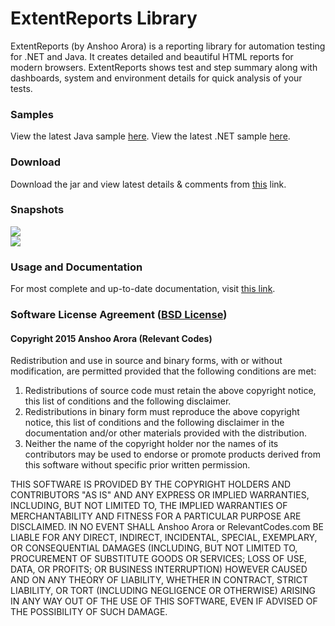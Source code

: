 # ExtentReports Library

ExtentReports (by Anshoo Arora) is a reporting library for automation testing for .NET and Java. It creates detailed and beautiful HTML reports for modern browsers. ExtentReports shows test and step summary along with dashboards, system and environment details for quick analysis of your tests.

### Samples

View the latest Java sample <a href='http://relevantcodes.com/Tools/ExtentReports2/ExtentJava.html'>here</a>.
View the latest .NET sample <a href='http://relevantcodes.com/Tools/ExtentReports2/Extent.Net.html'>here</a>.

### Download

Download the jar and view latest details & comments from <a href='http://relevantcodes.com/extentreports-for-selenium/'>this</a> link.

### Snapshots

![](http://relevantcodes.com/Tools/ExtentReports2/snapshots/extent-large-1.png)
<br />
![](http://relevantcodes.com/Tools/ExtentReports2/snapshots/extent-large-2.png)

### Usage and Documentation

For most complete and up-to-date documentation, visit <a href='http://relevantcodes.com/extentreports-for-selenium/'>this link</a>.

### Software License Agreement (<a href='http://opensource.org/licenses/BSD-3-Clause'>BSD License</a>)

#### Copyright 2015 Anshoo Arora (Relevant Codes)

Redistribution and use in source and binary forms, with or without modification, are permitted provided that the following conditions are met:

<ol>
	<li>Redistributions of source code must retain the above copyright notice, this list of conditions and the following disclaimer.</li>
	<li>Redistributions in binary form must reproduce the above copyright notice, this list of conditions and the following disclaimer in the documentation and/or other materials provided with the distribution.</li>
	<li>Neither the name of the copyright holder nor the names of its contributors may be used to endorse or promote products derived from this software without specific prior written permission.</li>
</ol>

THIS SOFTWARE IS PROVIDED BY THE COPYRIGHT HOLDERS AND CONTRIBUTORS "AS IS" AND ANY EXPRESS OR IMPLIED WARRANTIES, INCLUDING, BUT NOT LIMITED TO, THE IMPLIED WARRANTIES OF MERCHANTABILITY AND FITNESS FOR A PARTICULAR PURPOSE ARE DISCLAIMED. IN NO EVENT SHALL Anshoo Arora or RelevantCodes.com BE LIABLE FOR ANY DIRECT, INDIRECT, INCIDENTAL, SPECIAL, EXEMPLARY, OR CONSEQUENTIAL DAMAGES (INCLUDING, BUT NOT LIMITED TO, PROCUREMENT OF SUBSTITUTE GOODS OR SERVICES; LOSS OF USE, DATA, OR PROFITS; OR BUSINESS INTERRUPTION) HOWEVER CAUSED AND ON ANY THEORY OF LIABILITY, WHETHER IN CONTRACT, STRICT LIABILITY, OR TORT (INCLUDING NEGLIGENCE OR OTHERWISE) ARISING IN ANY WAY OUT OF THE USE OF THIS SOFTWARE, EVEN IF ADVISED OF THE POSSIBILITY OF SUCH DAMAGE.